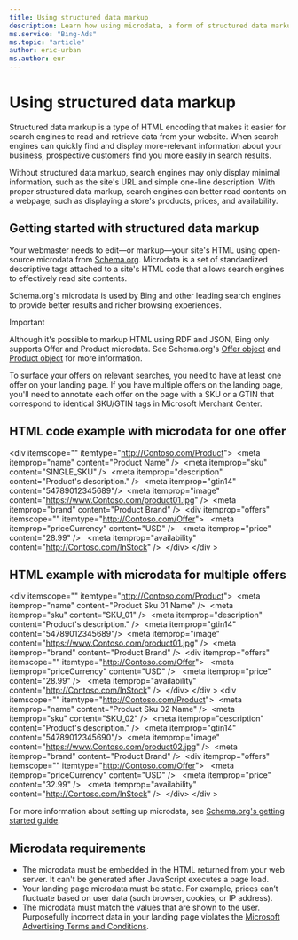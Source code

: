 ```yaml
---
title: Using structured data markup
description: Learn how using microdata, a form of structured data markup, can help you display better content in search results.
ms.service: "Bing-Ads"
ms.topic: "article"
author: eric-urban
ms.author: eur
---
```


# Using structured data markup

Structured data markup is a type of HTML encoding that makes it easier for search engines to read and retrieve data from your website. When search engines can quickly find and display more-relevant information about your business, prospective customers find you more easily in search results.

Without structured data markup, search engines may only display minimal information, such as the site's URL and simple one-line description. With proper structured data markup, search engines can better read contents on a webpage, such as displaying a store's products, prices, and availability.

## Getting started with structured data markup

Your webmaster needs to edit—or markup—your site's HTML using open-source microdata from [Schema.org](https://go.microsoft.com/fwlink?LinkId=862743). Microdata is a set of standardized descriptive tags attached to a site's HTML code that allows search engines to effectively read site contents.

Schema.org's microdata is used by Bing and other leading search engines to provide better results and richer browsing experiences.

> [!IMPORTANT]
> Although it's possible to markup HTML using RDF and JSON, Bing only supports Offer and Product microdata. See Schema.org's [Offer object](https://go.microsoft.com/fwlink?LinkId=862745) and [Product object](https://go.microsoft.com/fwlink?LinkId=862747) for more information.

To surface your offers on relevant searches, you need to have at least one offer on your landing page. If you have multiple offers on the landing page, you'll need to annotate each offer on the page with a SKU or a GTIN that correspond to identical SKU/GTIN tags in Microsoft Merchant Center.

## HTML code example with microdata for one offer
&lt;div itemscope="" itemtype="http://Contoso.com/Product"&gt;           &nbsp;&lt;meta itemprop="name" content="Product Name" /&gt;           &nbsp;&lt;meta itemprop="sku" content="SINGLE_SKU" /&gt;           &nbsp;&lt;meta itemprop="description" content="Product's description." /&gt;           &nbsp;&lt;meta itemprop="gtin14" content="54789012345689"/&gt;           &nbsp;&lt;meta itemprop="image" content="https://www.Contoso.com/product01.jpg" /&gt;           &nbsp;&lt;meta itemprop="brand" content="Product Brand" /&gt;           &nbsp;&lt;div itemprop="offers" itemscope="" itemtype="http://Contoso.com/Offer"&gt;           &nbsp;&nbsp;&lt;meta itemprop="priceCurrency" content="USD" /&gt;           &nbsp;&nbsp;&lt;meta itemprop="price" content="28.99" /&gt;           &nbsp;&nbsp;&lt;meta itemprop="availability" content="http://Contoso.com/InStock" /&gt;           &nbsp;&lt;/div&gt;           &lt;/div &gt; 

## HTML example with microdata for multiple offers
&lt;div itemscope="" itemtype="http://Contoso.com/Product"&gt;           &nbsp;&lt;meta itemprop="name" content="Product Sku 01 Name" /&gt;           &nbsp;&lt;meta itemprop="sku" content="SKU_01" /&gt;           &nbsp;&lt;meta itemprop="description" content="Product's description." /&gt;           &nbsp;&lt;meta itemprop="gtin14" content="54789012345689"/&gt;           &nbsp;&lt;meta itemprop="image" content="https://www.Contoso.com/product01.jpg" /&gt;           &nbsp;&lt;meta itemprop="brand" content="Product Brand" /&gt;           &nbsp;&lt;div itemprop="offers" itemscope="" itemtype="http://Contoso.com/Offer"&gt;           &nbsp;&nbsp;&lt;meta itemprop="priceCurrency" content="USD" /&gt;           &nbsp;&nbsp;&lt;meta itemprop="price" content="28.99" /&gt;           &nbsp;&nbsp;&lt;meta itemprop="availability" content="http://Contoso.com/InStock" /&gt;           &nbsp;&lt;/div&gt;           &lt;/div &gt;                     &lt;div itemscope="" itemtype="http://Contoso.com/Product"&gt;           &nbsp;&lt;meta itemprop="name" content="Product Sku 02 Name" /&gt;           &nbsp;&lt;meta itemprop="sku" content="SKU_02" /&gt;           &nbsp;&lt;meta itemprop="description" content="Product's description." /&gt;           &nbsp;&lt;meta itemprop="gtin14" content="54789012345690"/&gt;           &nbsp;&lt;meta itemprop="image" content="https://www.Contoso.com/product02.jpg" /&gt;           &nbsp;&lt;meta itemprop="brand" content="Product Brand" /&gt;           &nbsp;&lt;div itemprop="offers" itemscope="" itemtype="http://Contoso.com/Offer"&gt;           &nbsp;&nbsp;&lt;meta itemprop="priceCurrency" content="USD" /&gt;           &nbsp;&nbsp;&lt;meta itemprop="price" content="32.99" /&gt;           &nbsp;&nbsp;&lt;meta itemprop="availability" content="http://Contoso.com/InStock" /&gt;           &nbsp;&lt;/div&gt;           &lt;/div &gt; 

For more information about setting up microdata, see [Schema.org's getting started guide](https://go.microsoft.com/fwlink?LinkId=862744).

## Microdata requirements

- The microdata must be embedded in the HTML returned from your web server. It can't be generated after JavaScript executes a page load.
- Your landing page microdata must be static. For example, prices can’t fluctuate based on user data (such browser, cookies, or IP address).
- The microdata must match the values that are shown to the user. Purposefully incorrect data in your landing page violates the [Microsoft Advertising Terms and Conditions](https://go.microsoft.com/fwlink?LinkId=401036).



